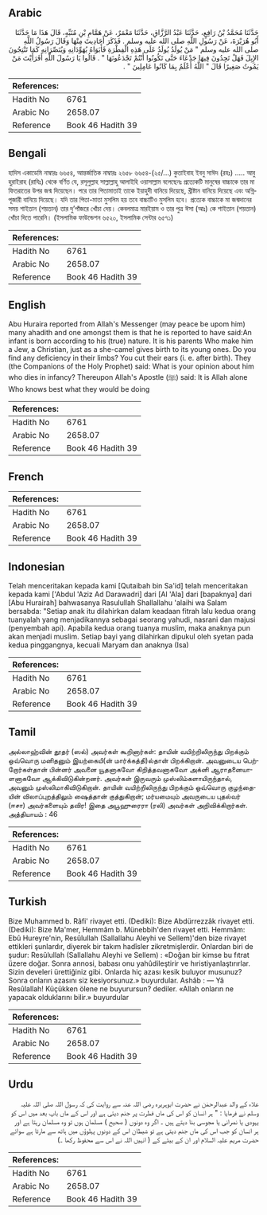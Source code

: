 ## Arabic


<div dir="rtl" lang="ar" style={{fontSize:'larger',backgroundColor:'#f8f9fa',padding:20}}>
حَدَّثَنَا مُحَمَّدُ بْنُ رَافِعٍ، حَدَّثَنَا عَبْدُ الرَّزَّاقِ، حَدَّثَنَا مَعْمَرٌ، عَنْ هَمَّامِ بْنِ مُنَبِّهٍ، قَالَ هَذَا مَا حَدَّثَنَا أَبُو هُرَيْرَةَ، عَنْ رَسُولِ اللَّهِ صلى الله عليه وسلم ‏.‏ فَذَكَرَ أَحَادِيثَ مِنْهَا وَقَالَ رَسُولُ اللَّهِ صلى الله عليه وسلم ‏"‏ مَنْ يُولَدُ يُولَدُ عَلَى هَذِهِ الْفِطْرَةِ فَأَبَوَاهُ يُهَوِّدَانِهِ وَيُنَصِّرَانِهِ كَمَا تَنْتِجُونَ الإِبِلَ فَهَلْ تَجِدُونَ فِيهَا جَدْعَاءَ حَتَّى تَكُونُوا أَنْتُمْ تَجْدَعُونَهَا ‏"‏ ‏.‏ قَالُوا يَا رَسُولَ اللَّهِ أَفَرَأَيْتَ مَنْ يَمُوتُ صَغِيرًا قَالَ ‏"‏ اللَّهُ أَعْلَمُ بِمَا كَانُوا عَامِلِينَ ‏"‏ ‏.‏
</div>
<div style={{backgroundColor:'#f8f9fa',padding:20, marginBottom: 10}}><table> <thead> <tr> <th>References:</th> <th></th> </tr> </thead> <tbody><tr><td>Hadith No</td><td>6761</td></tr><tr><td>Arabic No</td><td>2658.07</td></tr><tr><td>Reference</td><td>Book 46 Hadith 39</td></tr></tbody></table></div>

## Bengali


<div dir="ltr" lang="bn" style={{fontSize:'larger',backgroundColor:'#f8f9fa',padding:20}}>
হাদিস একাডেমি নাম্বারঃ ৬৬৫৪, আন্তর্জাতিক নাম্বারঃ ২৬৫৮ ৬৬৫৪-(২৫/...) কুতাইবাহ ইবনু সাঈদ (রহঃ) ..... আবু হুরাইরাহ (রাযিঃ) থেকে বর্ণিত যে, রসূলুল্লাহ সাল্লাল্লাহু আলাইহি ওয়াসাল্লাম বলেছেনঃ প্রত্যেকটি মানুষের বাচ্চাকে তার মা ফিতরাতের উপর জন্ম দিয়েছেন। পরে তার পিতামাতাই তাকে ইয়াহুদী বানিয়ে দিয়েছে, খ্ৰীষ্টান বানিয়ে দিয়েছে এবং অগ্নিপূজারী বানিয়ে দিয়েছে। যদি তার পিতা-মাতা মুসলিম হয় তবে বাচ্চাটিও মুসলিম হবে। প্রত্যেক বাচ্চাকে মা জন্মদানের সময় শাইতান (শয়তান) তার দু’পাঁজরে খোঁচা দেয়। কেবলমাত্র মারইয়াম ও তার পুত্র ঈসা (আঃ) কে শাইতান (শয়তান) খোঁচা দিতে পারেনি। (ইসলামিক ফাউন্ডেশন ৬৫২০, ইসলামিক সেন্টার ৬৫৭১)
</div>
<div style={{backgroundColor:'#f8f9fa',padding:20, marginBottom: 10}}><table> <thead> <tr> <th>References:</th> <th></th> </tr> </thead> <tbody><tr><td>Hadith No</td><td>6761</td></tr><tr><td>Arabic No</td><td>2658.07</td></tr><tr><td>Reference</td><td>Book 46 Hadith 39</td></tr></tbody></table></div>

## English


<div dir="ltr" lang="en" style={{fontSize:'larger',backgroundColor:'#f8f9fa',padding:20}}>
Abu Huraira reported from Allah's Messenger (may peace be upom him) many ahadith and one amongst them is that he is reported to have said:An infant is born according to his (true) nature. It is his parents Who make him a Jew, a Christian, just as a she-camel gives birth to its young ones. Do you find any deficiency in their limbs? You cut their ears (i. e. after birth). They (the Companions of the Holy Prophet) said: What is your opinion about him who dies in infancy? Thereupon Allah's Apostle (ﷺ) said: It is Allah alone Who knows best what they would be doing
</div>
<div style={{backgroundColor:'#f8f9fa',padding:20, marginBottom: 10}}><table> <thead> <tr> <th>References:</th> <th></th> </tr> </thead> <tbody><tr><td>Hadith No</td><td>6761</td></tr><tr><td>Arabic No</td><td>2658.07</td></tr><tr><td>Reference</td><td>Book 46 Hadith 39</td></tr></tbody></table></div>

## French


<div dir="ltr" lang="fr" style={{fontSize:'larger',backgroundColor:'#f8f9fa',padding:20}}>

</div>
<div style={{backgroundColor:'#f8f9fa',padding:20, marginBottom: 10}}><table> <thead> <tr> <th>References:</th> <th></th> </tr> </thead> <tbody><tr><td>Hadith No</td><td>6761</td></tr><tr><td>Arabic No</td><td>2658.07</td></tr><tr><td>Reference</td><td>Book 46 Hadith 39</td></tr></tbody></table></div>

## Indonesian


<div dir="ltr" lang="id" style={{fontSize:'larger',backgroundColor:'#f8f9fa',padding:20}}>
Telah menceritakan kepada kami [Qutaibah bin Sa'id] telah menceritakan kepada kami ['Abdul 'Aziz Ad Darawadri] dari [Al 'Ala] dari [bapaknya] dari [Abu Hurairah] bahwasanya Rasulullah Shallallahu 'alaihi wa Salam bersabda: "Setiap anak itu dilahirkan dalam keadaan fitrah lalu kedua orang tuanyalah yang menjadikannya sebagai seorang yahudi, nasrani dan majusi (penyembah api). Apabila kedua orang tuanya muslim, maka anaknya pun akan menjadi muslim. Setiap bayi yang dilahirkan dipukul oleh syetan pada kedua pinggangnya, kecuali Maryam dan anaknya (Isa)
</div>
<div style={{backgroundColor:'#f8f9fa',padding:20, marginBottom: 10}}><table> <thead> <tr> <th>References:</th> <th></th> </tr> </thead> <tbody><tr><td>Hadith No</td><td>6761</td></tr><tr><td>Arabic No</td><td>2658.07</td></tr><tr><td>Reference</td><td>Book 46 Hadith 39</td></tr></tbody></table></div>

## Tamil


<div dir="ltr" lang="ta" style={{fontSize:'larger',backgroundColor:'#f8f9fa',padding:20}}>
அல்லாஹ்வின் தூதர் (ஸல்) அவர்கள் கூறினார்கள்: தாயின் வயிற்றிலிருந்து பிறக்கும் ஒவ்வொரு மனிதனும் இயற்கையி(ன் மார்க்கத்தி)ல்தான் பிறக்கிறான். அவனுடைய பெற்றோர்கள்தான் பின்னர் அவனை யூதனாகவோ கிறித்தவனாகவோ அக்னி ஆராதனையாளனாகவோ ஆக்கிவிடுகின்றனர். அவர்கள் இருவரும் முஸ்லிம்களாயிருந்தால், அவனும் முஸ்லிமாகிவிடுகிறான். தாயின் வயிற்றிலிருந்து பிறக்கும் ஒவ்வொரு குழந்தையின் விலாப்புறத்திலும் ஷைத்தான் குத்துகிறான்; மர்யமையும் அவருடைய புதல்வர் (ஈசா) அவர்களையும் தவிர! இதை அபூஹுரைரா (ரலி) அவர்கள் அறிவிக்கிறார்கள். அத்தியாயம் : 46
</div>
<div style={{backgroundColor:'#f8f9fa',padding:20, marginBottom: 10}}><table> <thead> <tr> <th>References:</th> <th></th> </tr> </thead> <tbody><tr><td>Hadith No</td><td>6761</td></tr><tr><td>Arabic No</td><td>2658.07</td></tr><tr><td>Reference</td><td>Book 46 Hadith 39</td></tr></tbody></table></div>

## Turkish


<div dir="ltr" lang="tr" style={{fontSize:'larger',backgroundColor:'#f8f9fa',padding:20}}>
Bize Muhammed b. Râfi' rivayet etti. (Dediki): Bize Abdürrezzâk rivayet etti. (Dediki): Bize Ma'mer, Hemmâm b. Münebbih'den rivayet etti. Hemmâm: Ebû Hureyre'nin, Resûlullah (Sallallahu Aleyhi ve Sellem)'den bize rivayet ettikleri şunlardır, diyerek bir takım hadîsler zikretmişlerdir. Onlardan biri de şudur: Resûlullah (Sallallahu Aleyhi ve Sellem) : «Doğan bir kimse bu fıtrat üzere doğar. Sonra annosi, babası onu yahûdileştirir ve hıristiyanlaştırırlar. Sizin develeri ürettiğiniz gibi. Onlarda hiç azası kesik buluyor musunuz? Sonra onların azasını siz kesiyorsunuz.» buyurdular. Ashâb : — Yâ Resûlallah! Küçükken ölene ne buyurursun? dediler. «Allah onların ne yapacak olduklarını bilir.» buyurdular
</div>
<div style={{backgroundColor:'#f8f9fa',padding:20, marginBottom: 10}}><table> <thead> <tr> <th>References:</th> <th></th> </tr> </thead> <tbody><tr><td>Hadith No</td><td>6761</td></tr><tr><td>Arabic No</td><td>2658.07</td></tr><tr><td>Reference</td><td>Book 46 Hadith 39</td></tr></tbody></table></div>

## Urdu


<div dir="rtl" lang="ur" style={{fontSize:'larger',backgroundColor:'#f8f9fa',padding:20}}>
علاء کے والد عبدالرحمٰن نے حضرت ابوہریرہ رضی اللہ عنہ سے روایت کی کہ رسول اللہ صلی اللہ علیہ وسلم نے فرمایا : " ہر انسان کو اس کی ماں فطرت پر جنم دیتی ہے اور اس کے ماں باپ بعد میں اس کو یہودی یا نصرانی یا مجوسی بنا دیتے ہیں ۔ اگر وہ دونوں ( صحیح ) مسلمان ہوں تو وہ مسلمان رہتا ہے اور ہر انسان کو جب اس کی ماں جنم دیتی ہے تو شیطان اس کے دونوں پہلوؤں میں ہاتھ سے مارتا ہے سوائے حضرت مریم علیہ السلام اور ان کے بیٹے کے ( انہیں اللہ نے اس سے محفوظ رکھا ۔)
</div>
<div style={{backgroundColor:'#f8f9fa',padding:20, marginBottom: 10}}><table> <thead> <tr> <th>References:</th> <th></th> </tr> </thead> <tbody><tr><td>Hadith No</td><td>6761</td></tr><tr><td>Arabic No</td><td>2658.07</td></tr><tr><td>Reference</td><td>Book 46 Hadith 39</td></tr></tbody></table></div>